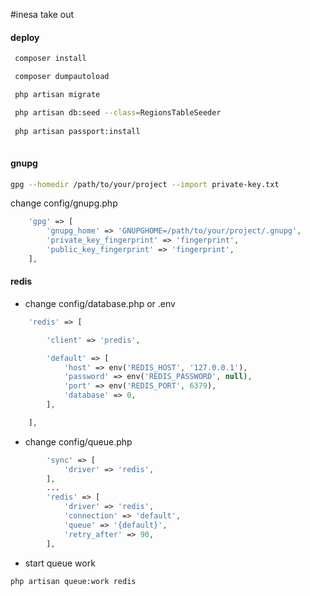 #inesa take out

#### deploy

``` bash
 composer install 

 composer dumpautoload

 php artisan migrate

 php artisan db:seed --class=RegionsTableSeeder
 
 php artisan passport:install
 
```

#### gnupg

``` bash
gpg --homedir /path/to/your/project --import private-key.txt
```

change config/gnupg.php 

``` php
    'gpg' => [
        'gnupg_home' => 'GNUPGHOME=/path/to/your/project/.gnupg',
        'private_key_fingerprint' => 'fingerprint',
        'public_key_fingerprint' => 'fingerprint',
    ],
```

#### redis

* change config/database.php or .env

```php
    'redis' => [

        'client' => 'predis',

        'default' => [
            'host' => env('REDIS_HOST', '127.0.0.1'),
            'password' => env('REDIS_PASSWORD', null),
            'port' => env('REDIS_PORT', 6379),
            'database' => 0,
        ],

    ],
```

* change config/queue.php

```php
        'sync' => [
            'driver' => 'redis',
        ],
        ...
        'redis' => [
            'driver' => 'redis',
            'connection' => 'default',
            'queue' => '{default}',
            'retry_after' => 90,
        ],
```

* start queue work

```bash
php artisan queue:work redis 
```
